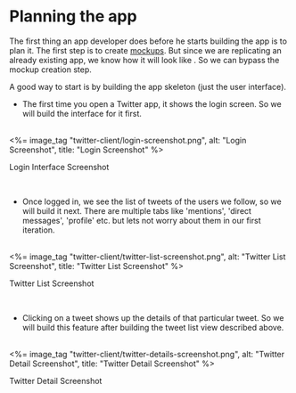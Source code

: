 # Planning the app

The first thing an app developer does before he starts building the app is to plan it. The first step is to create [mockups](http://en.wikipedia.org/wiki/Mockup#Software_Engineering). But since we are replicating an already existing app, we know how it will look like . So we can bypass the mockup creation step.

A good way to start is by building the app skeleton (just the user interface). 

* The first time you open a Twitter app, it shows the login screen. So we will build the interface for it first.
<br/>
<%= image_tag "twitter-client/login-screenshot.png", alt: "Login Screenshot", title: "Login Screenshot" %>
<p class="ac">Login Interface Screenshot</p>
<br/>

* Once logged in, we see the list of tweets of the users we follow, so we will build it next. There are multiple tabs like 'mentions', 'direct messages', 'profile' etc. but lets not worry about them in our first iteration.
<br/>
<%= image_tag "twitter-client/twitter-list-screenshot.png", alt: "Twitter List Screenshot", title: "Twitter List Screenshot" %>
<p class="ac">Twitter List Screenshot</p>
<br/>

* Clicking on a tweet shows up the details of that particular tweet. So we will build this feature after building the tweet list view described above.
<br/>
<%= image_tag "twitter-client/twitter-details-screenshot.png", alt: "Twitter Detail Screenshot", title: "Twitter Detail Screenshot" %>
<p class="ac">Twitter Detail Screenshot</p>
<br/>

